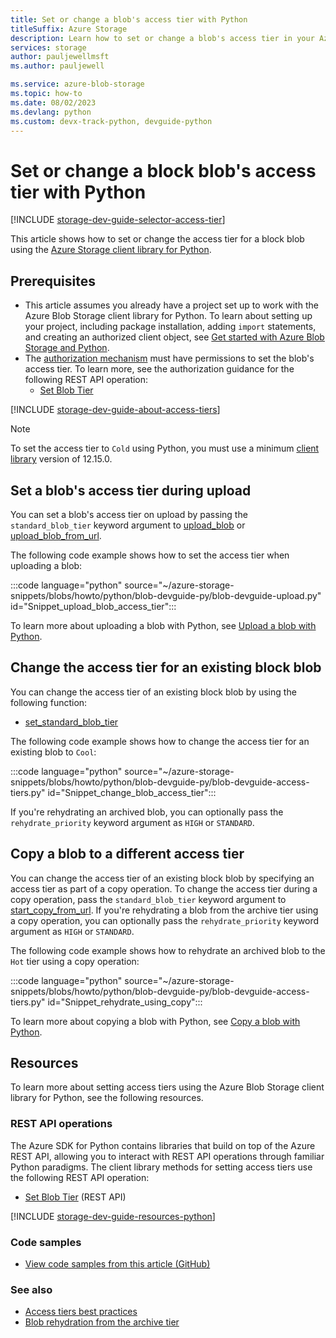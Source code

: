 ```yaml
---
title: Set or change a blob's access tier with Python
titleSuffix: Azure Storage 
description: Learn how to set or change a blob's access tier in your Azure Storage account using the Python client library.
services: storage
author: pauljewellmsft
ms.author: pauljewell

ms.service: azure-blob-storage
ms.topic: how-to
ms.date: 08/02/2023
ms.devlang: python
ms.custom: devx-track-python, devguide-python
---
```


# Set or change a block blob's access tier with Python

[!INCLUDE [storage-dev-guide-selector-access-tier](../../../includes/storage-dev-guides/storage-dev-guide-selector-access-tier.md)]

This article shows how to set or change the access tier for a block blob using the [Azure Storage client library for Python](/python/api/overview/azure/storage). 

## Prerequisites

- This article assumes you already have a project set up to work with the Azure Blob Storage client library for Python. To learn about setting up your project, including package installation, adding `import` statements, and creating an authorized client object, see [Get started with Azure Blob Storage and Python](storage-blob-python-get-started.md).
- The [authorization mechanism](../common/authorize-data-access.md) must have permissions to set the blob's access tier. To learn more, see the authorization guidance for the following REST API operation:
    - [Set Blob Tier](/rest/api/storageservices/set-blob-tier#authorization)

[!INCLUDE [storage-dev-guide-about-access-tiers](../../../includes/storage-dev-guides/storage-dev-guide-about-access-tiers.md)]

> [!NOTE]
> To set the access tier to `Cold` using Python, you must use a minimum [client library](/python/api/azure-storage-blob) version of 12.15.0.

## Set a blob's access tier during upload

You can set a blob's access tier on upload by passing the `standard_blob_tier` keyword argument to [upload_blob](/python/api/azure-storage-blob/azure.storage.blob.blobclient#azure-storage-blob-blobclient-upload-blob) or [upload_blob_from_url](/python/api/azure-storage-blob/azure.storage.blob.blobclient#azure-storage-blob-blobclient-upload-blob-from-url).

The following code example shows how to set the access tier when uploading a blob:

:::code language="python" source="~/azure-storage-snippets/blobs/howto/python/blob-devguide-py/blob-devguide-upload.py" id="Snippet_upload_blob_access_tier":::

To learn more about uploading a blob with Python, see [Upload a blob with Python](storage-blob-upload-python.md).

## Change the access tier for an existing block blob

You can change the access tier of an existing block blob by using the following function:

- [set_standard_blob_tier](/python/api/azure-storage-blob/azure.storage.blob.blobclient#azure-storage-blob-blobclient-set-standard-blob-tier)

The following code example shows how to change the access tier for an existing blob to `Cool`:

:::code language="python" source="~/azure-storage-snippets/blobs/howto/python/blob-devguide-py/blob-devguide-access-tiers.py" id="Snippet_change_blob_access_tier":::

If you're rehydrating an archived blob, you can optionally pass the `rehydrate_priority` keyword argument as `HIGH` or `STANDARD`.

## Copy a blob to a different access tier

You can change the access tier of an existing block blob by specifying an access tier as part of a copy operation. To change the access tier during a copy operation, pass the `standard_blob_tier` keyword argument to [start_copy_from_url](/python/api/azure-storage-blob/azure.storage.blob.blobclient#azure-storage-blob-blobclient-start-copy-from-url). If you're rehydrating a blob from the archive tier using a copy operation, you can optionally pass the `rehydrate_priority` keyword argument as `HIGH` or `STANDARD`.

The following code example shows how to rehydrate an archived blob to the `Hot` tier using a copy operation:

:::code language="python" source="~/azure-storage-snippets/blobs/howto/python/blob-devguide-py/blob-devguide-access-tiers.py" id="Snippet_rehydrate_using_copy":::

To learn more about copying a blob with Python, see [Copy a blob with Python](storage-blob-copy-python.md).

## Resources

To learn more about setting access tiers using the Azure Blob Storage client library for Python, see the following resources.

### REST API operations

The Azure SDK for Python contains libraries that build on top of the Azure REST API, allowing you to interact with REST API operations through familiar Python paradigms. The client library methods for setting access tiers use the following REST API operation:

- [Set Blob Tier](/rest/api/storageservices/set-blob-tier) (REST API)

[!INCLUDE [storage-dev-guide-resources-python](../../../includes/storage-dev-guides/storage-dev-guide-resources-python.md)]

### Code samples

- [View code samples from this article (GitHub)](https://github.com/Azure-Samples/AzureStorageSnippets/blob/master/blobs/howto/python/blob-devguide-py/blob-devguide-access-tiers.py)

### See also

- [Access tiers best practices](access-tiers-best-practices.md)
- [Blob rehydration from the archive tier](archive-rehydrate-overview.md)
